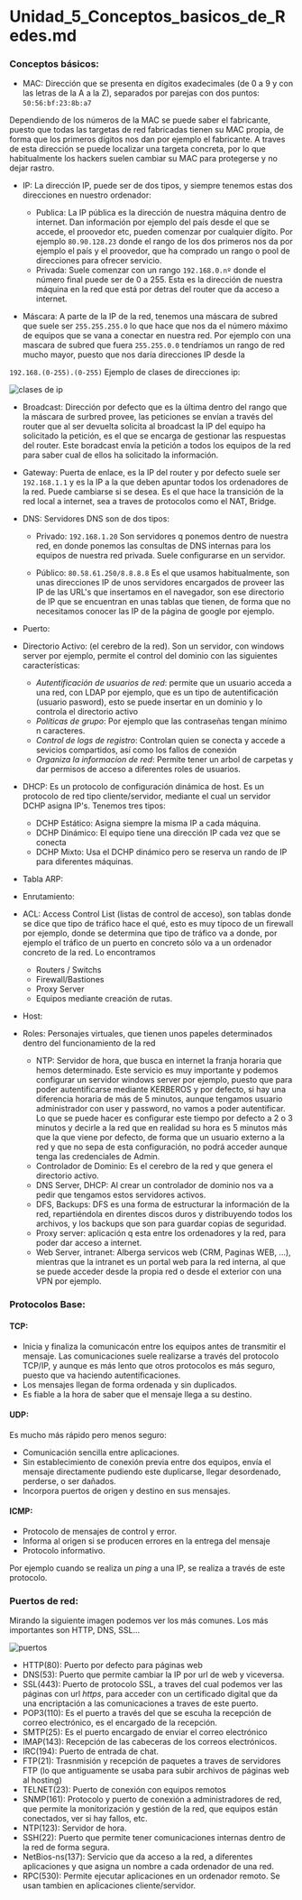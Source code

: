 # Unidad_5_Conceptos_basicos_de_Redes.md

### Conceptos básicos:

- MAC: Dirección que se presenta en dígitos exadecimales (de 0 a 9 y con las letras de la A a la Z), separados por parejas con dos puntos:
```50:56:bf:23:8b:a7 ```

Dependiendo de los números de la MAC se puede saber el fabricante, puesto que todas las targetas de red fabricadas tienen su MAC propia, de forma que los primeros dígitos nos dan por ejemplo el fabricante. A traves de esta dirección se puede localizar una targeta concreta, por lo que habitualmente los hackers suelen cambiar su MAC para protegerse y no dejar rastro. 

- IP: La dirección IP, puede ser de dos tipos, y siempre tenemos estas dos direcciones en nuestro ordenador:
  - Publica: La IP pública es la dirección de nuestra máquina dentro de internet. Dan información por ejemplo del país desde el que se accede, el proovedor etc, pueden comenzar por cualquier dígito. Por ejemplo ```80.90.128.23``` donde el rango de los dos primeros nos da por ejemplo el país y el proovedor, que ha comprado un rango o pool de direcciones para ofrecer servicio. 
  - Privada: Suele comenzar con un rango ```192.168.0.nº``` donde el número final puede ser de 0 a 255. Esta es la dirección de nuestra máquina en la red que está por detras del router que da acceso a internet.

- Máscara: A parte de la IP de la red, tenemos una máscara de subred que suele ser ```255.255.255.0``` lo que hace que nos da el número máximo de equipos que se vana a conectar en nuestra red. Por ejemplo con una mascara de subred que fuera ```255.255.0.0``` tendríamos un rango de red mucho mayor, puesto que nos daría direcciones IP desde la

 ```192.168.(0-255).(0-255)```
 Ejemplo de clases de direcciones ip:

 ![clases de ip](img/clases_direcciones_ip.gif)

- Broadcast: Dirección por defecto que es la última dentro del rango que la máscara de surbred provee, las peticiones se envían a través del router que al ser devuelta solicita al broadcast la IP del equipo ha solicitado la petición, es el que se encarga de gestionar las respuestas del router. Este boradcast envía la petición a todos los equipos de la red para saber cual de ellos ha solicitado la información. 

- Gateway: Puerta de enlace, es la IP del router y por defecto suele ser ```192.168.1.1``` y es la IP a la que deben apuntar todos los ordenadores de la red. Puede cambiarse si se desea. Es el que hace la transición de la red local a internet, sea a traves de protocolos como el NAT, Bridge. 

- DNS: Servidores DNS son de dos tipos:

    - Privado: ```192.168.1.20``` Son servidores q ponemos dentro de nuestra red, en donde ponemos las consultas de DNS internas para los equipos de nuestra red privada. Suele configurarse en un servidor. 

    - Público: ```80.58.61.250/8.8.8.8``` Es el que usamos habitualmente, son unas direcciones IP de unos servidores encargados de proveer las IP de las URL's que insertamos en el navegador, son ese directorio de IP que se encuentran en unas tablas que tienen, de forma que no necesitamos conocer las IP de la página de google por ejemplo.

- Puerto: 

- Directorio Activo: (el cerebro de la red). Son un servidor, con windows server por ejemplo, permite el control del dominio con las siguientes características:
    - *Autentificación de usuarios de red*: permite que un usuario acceda a una red, con LDAP por ejemplo, que es un tipo de autentificación (usuario pasword), esto se puede insertar en un dominio y lo controla el directorio activo
    - *Políticas de grupo*: Por ejemplo que las contraseñas tengan mínimo n caracteres.
    - *Control de logs de registro*: Controlan quien se conecta y accede a sevicios compartidos, así como los fallos de conexión
    - *Organiza la informacíon de red*: Permite tener un arbol de carpetas y dar permisos de acceso a diferentes roles de usuarios.

- DHCP: Es un protocolo de configuración dinámica de host. Es un protocolo de red tipo cliente/servidor, mediante el cual un servidor DCHP asigna IP's. Tenemos tres tipos: 
    - DCHP Estático: Asigna siempre la misma IP a cada máquina. 
    - DCHP Dinámico: El equipo tiene una dirección IP cada vez que se conecta
    - DCHP Mixto: Usa el DCHP dinámico pero se reserva un rando de IP para diferentes máquinas.

- Tabla ARP: 
- Enrutamiento:
- ACL: Access Control List (listas de control de acceso), son tablas donde se dice que tipo de tráfico hace el qué, esto es muy típoco de un firewall por ejemplo, donde se determina que tipo de tráfico va a donde, por ejemplo el tráfico de un puerto en concreto sólo va a un ordenador concreto de la red. Lo encontramos 
    - Routers / Switchs
    - Firewall/Bastiones
    - Proxy Server
    - Equipos mediante creación de rutas.

- Host:
- Roles: Personajes virtuales, que tienen unos papeles determinados dentro del funcionamiento de la red
    - NTP: Servidor de hora, que busca en internet la franja horaria que hemos determinado. Este servicio es muy importante y podemos configurar un servidor windows server por ejemplo, puesto que para poder autentificarse mediante KERBEROS y por defecto, si hay una diferencia horaria de más de 5 minutos, aunque tengamos usuario administrador con user y password, no vamos a poder autentificar. Lo que se puede hacer es configurar este tiempo por defecto a 2 o 3 minutos y decirle a la red que en realidad su hora es 5 minutos más que la que viene por defecto, de forma que un usuario externo a la red y que no sepa de esta configuración, no podrá acceder aunque tenga las credenciales de Admin.
    - Controlador de Dominio: Es el cerebro de la red y que genera el directorio activo.
    - DNS Server, DHCP: Al crear un controlador de dominio nos va a pedir que tengamos estos servidores activos.
    - DFS, Backups: DFS es una forma de estructurar la información de la red, repartiéndola en direntes discos duros y distribuyendo todos los archivos, y los backups que son para guardar copias de seguridad.
    - Proxy server: aplicación q esta entre los ordenadores y la red, para poder dar acceso a internet.
    - Web Server, intranet: Alberga servicos web (CRM, Paginas WEB, ...), mientras que la intranet es un portal web para la red interna, al que se puede acceder desde la propia red o desde el exterior con una VPN por ejemplo.

### Protocolos Base:

#### TCP:

- Inicia y finaliza la comunicacón entre los equipos antes de transmitir el mensaje. Las comunicaciones suele realizarse a través del protocolo TCP/IP, y aunque es más lento que otros protocolos es más seguro, puesto que va haciendo autentificaciones.
- Los mensajes llegan de forma ordenada y sin duplicados.
- Es fiable a la hora de saber que el mensaje llega a su destino.

#### UDP:

Es mucho más rápido pero menos seguro:

- Comunicación sencilla entre aplicaciones. 
- Sin establecimiento de conexión previa entre dos equipos, envía el mensaje directamente pudiendo este duplicarse, llegar desordenado, perderse, o ser dañados.
- Incorpora puertos de origen y destino en sus mensajes. 

#### ICMP:

- Protocolo de mensajes de control y error.
- Informa al origen si se producen errores en la entrega del mensaje
- Protocolo informativo.

Por ejemplo cuando se realiza un *ping* a una IP, se realiza a través de este protocolo.

### Puertos de red:

Mirando la siguiente imagen podemos ver los más comunes. Los más importantes son HTTP, DNS, SSL...

![puertos](img/puertos.png)

- HTTP(80): Puerto por defecto para páginas web
- DNS(53): Puerto que permite cambiar la IP por url de web y viceversa.
- SSL(443): Puerto de protocolo SSL, a traves del cual podemos ver las páginas con url *https*, para acceder con un certificado digital que da una encriptación a las comunicaciones a traves de este puerto.
- POP3(110): Es el puerto a través del que se escuha la recepción de correo electrónico, es el encargado de la recepción.
- SMTP(25): Es el puerto encargado de enviar el correo electrónico
- IMAP(143): Recepción de las cabeceras de los correos electrónicos.
- IRC(194): Puerto de entrada de chat.
- FTP(21): Trasnmisión y recepción de paquetes a traves de servidores FTP (lo que antiguamente se usaba para subir archivos de páginas web al hosting)
- TELNET(23): Puerto de conexión con equipos remotos
- SNMP(161): Protocolo y puerto de conexión a administradores de red, que permite la monitorización y gestión de la red, que equipos están conectados, ver si hay fallos, etc.
- NTP(123): Servidor de hora.
- SSH(22): Puerto que permite tener comunicaciones internas dentro de la red de forma segura.
- NetBios-ns(137): Servicio que da acceso a la red, a diferentes aplicaciones y que asigna un nombre a cada ordenador de una red.
- RPC(530): Permite ejecutar aplicaciones en un ordenador remoto. Se usan tambien en aplicaciones cliente/servidor.
